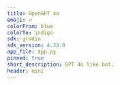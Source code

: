 ```yaml
---
title: OpenGPT 4o
emoji: 🔥
colorFrom: blue
colorTo: indigo
sdk: gradio
sdk_version: 4.33.0
app_file: app.py
pinned: true
short_description: GPT 4o like bot.
header: mini
---
```


